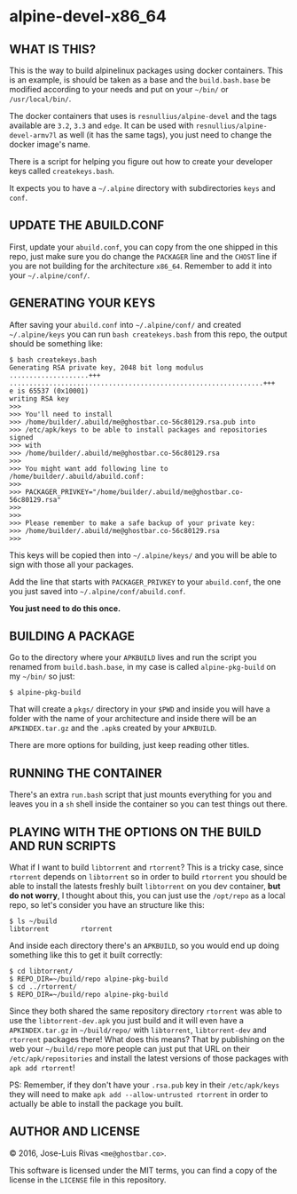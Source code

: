 alpine-devel-x86_64
===================

WHAT IS THIS?
-------------
This is the way to build alpinelinux packages using docker containers. This is
an example, is should be taken as a base and the `build.bash.base` be modified
according to your needs and put on your `~/bin/` or `/usr/local/bin/`.

The docker containers that uses is `resnullius/alpine-devel` and the tags
available are `3.2`, `3.3` and `edge`. It can be used with
`resnullius/alpine-devel-armv7l` as well (it has the same tags), you just need
to change the docker image's name.

There is a script for helping you figure out how to create your developer keys
called `createkeys.bash`.

It expects you to have a `~/.alpine` directory with subdirectories `keys` and
`conf`.

UPDATE THE ABUILD.CONF
----------------------
First, update your `abuild.conf`, you can copy from the one shipped in this
repo, just make sure you do change the `PACKAGER` line and the `CHOST` line if
you are not building for the architecture `x86_64`. Remember to add it into your
`~/.alpine/conf/`.

GENERATING YOUR KEYS
--------------------
After saving your `abuild.conf` into `~/.alpine/conf/` and created
`~/.alpine/keys` you can run `bash createkeys.bash` from this repo, the output
should be something like:

    $ bash createkeys.bash
    Generating RSA private key, 2048 bit long modulus
    ....................+++
    ................................................................+++
    e is 65537 (0x10001)
    writing RSA key
    >>>
    >>> You'll need to install
    >>> /home/builder/.abuild/me@ghostbar.co-56c80129.rsa.pub into
    >>> /etc/apk/keys to be able to install packages and repositories signed
    >>> with
    >>> /home/builder/.abuild/me@ghostbar.co-56c80129.rsa
    >>>
    >>> You might want add following line to /home/builder/.abuild/abuild.conf:
    >>>
    >>> PACKAGER_PRIVKEY="/home/builder/.abuild/me@ghostbar.co-56c80129.rsa"
    >>>
    >>>
    >>> Please remember to make a safe backup of your private key:
    >>> /home/builder/.abuild/me@ghostbar.co-56c80129.rsa
    >>>

This keys will be copied then into `~/.alpine/keys/` and you will be able to
sign with those all your packages.

Add the line that starts with `PACKAGER_PRIVKEY` to your `abuild.conf`, the one
you just saved into `~/.alpine/conf/abuild.conf`.

**You just need to do this once.**

BUILDING A PACKAGE
------------------
Go to the directory where your `APKBUILD` lives and run the script you renamed
from `build.bash.base`, in my case is called `alpine-pkg-build` on my `~/bin/`
so just:

    $ alpine-pkg-build

That will create a `pkgs/` directory in your `$PWD` and inside you will have a
folder with the name of your architecture and inside there will be an
`APKINDEX.tar.gz` and the `.apk`s created by your `APKBUILD`.

There are more options for building, just keep reading other titles.

RUNNING THE CONTAINER
---------------------
There's an extra `run.bash` script that just mounts everything for you and
leaves you in a `sh` shell inside the container so you can test things out
there.

PLAYING WITH THE OPTIONS ON THE BUILD AND RUN SCRIPTS
-----------------------------------------------------
What if I want to build `libtorrent` and `rtorrent`? This is a tricky case,
since `rtorrent` depends on `libtorrent` so in order to build `rtorrent` you
should be able to install the latests freshly built `libtorrent` on you dev
container, **but do not worry**, I thought about this, you can just use the
`/opt/repo` as a local repo, so let's consider you have an structure like this:

    $ ls ~/build
    libtorrent        rtorrent

And inside each directory there's an `APKBUILD`, so you would end up doing
something like this to get it built correctly:

    $ cd libtorrent/
    $ REPO_DIR=~/build/repo alpine-pkg-build
    $ cd ../rtorrent/
    $ REPO_DIR=~/build/repo alpine-pkg-build

Since they both shared the same repository directory `rtorrent` was able to use
the `libtorrent-dev.apk` you just build and it will even have a
`APKINDEX.tar.gz` in `~/build/repo/` with `libtorrent`, `libtorrent-dev` and
`rtorrent` packages there! What does this means? That by publishing on the web
your `~/build/repo` more people can just put that URL on their
`/etc/apk/repositories` and install the latest versions of those packages with
`apk add rtorrent`!

PS: Remember, if they don't have your `.rsa.pub` key in their `/etc/apk/keys`
they will need to make `apk add --allow-untrusted rtorrent` in order to actually
be able to install the package you built.

AUTHOR AND LICENSE
------------------
© 2016, Jose-Luis Rivas `<me@ghostbar.co>`.

This software is licensed under the MIT terms, you can find a copy of the
license in the `LICENSE` file in this repository.
